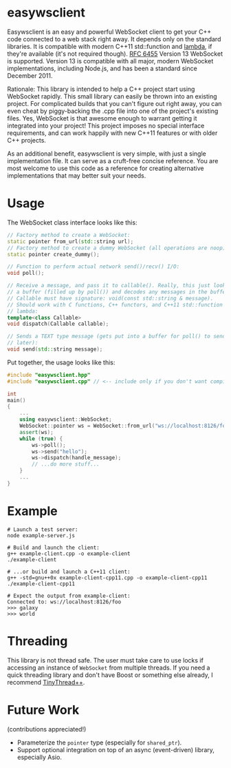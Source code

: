 easywsclient
============

Easywsclient is an easy and powerful WebSocket client to get your
C++ code connected to a web stack right away. It depends only on the
standard libraries.  It is compatible with modern C++11 std::function and
[lambda](http://en.wikipedia.org/wiki/Anonymous_function#C.2B.2B),
if they're available (it's not required though).  [RFC
6455](http://tools.ietf.org/html/rfc6455) Version 13 WebSocket is
supported. Version 13 is compatible with all major, modern WebSocket
implementations, including Node.js, and has been a standard since
December 2011.

Rationale: This library is intended to help a C++ project start using
WebSocket rapidly. This small library can easily be thrown into an
existing project. For complicated builds that you can't figure out right
away, you can even cheat by piggy-backing the .cpp file into one of
the project's existing files. Yes, WebSocket is that awesome enough to
warrant getting it integrated into your project!  This project imposes
no special interface requirements, and can work happily with new C++11
features or with older C++ projects.

As an additional benefit, easywsclient is very simple, with just a single
implementation file. It can serve as a cruft-free concise reference. You
are most welcome to use this code as a reference for creating alternative
implementations that may better suit your needs.

Usage
=====

The WebSocket class interface looks like this:

```c++
// Factory method to create a WebSocket:
static pointer from_url(std::string url);
// Factory method to create a dummy WebSocket (all operations are noop):
static pointer create_dummy();

// Function to perform actual network send()/recv() I/O:
void poll();

// Receive a message, and pass it to callable(). Really, this just looks at
// a buffer (filled up by poll()) and decodes any messages in the buffer.
// Callable must have signature: void(const std::string & message).
// Should work with C functions, C++ functors, and C++11 std::function and
// lambda:
template<class Callable>
void dispatch(Callable callable);

// Sends a TEXT type message (gets put into a buffer for poll() to send
// later):
void send(std::string message);
```

Put together, the usage looks like this:

```c++
#include "easywsclient.hpp"
#include "easywsclient.cpp" // <-- include only if you don't want compile separately

int
main()
{
    ...
    using easywsclient::WebSocket;
    WebSocket::pointer ws = WebSocket::from_url("ws://localhost:8126/foo");
    assert(ws);
    while (true) {
        ws->poll();
        ws->send("hello");
        ws->dispatch(handle_message);
        // ...do more stuff...
    }
    ...
}
```

Example
=======

    # Launch a test server:
    node example-server.js

    # Build and launch the client:
    g++ example-client.cpp -o example-client
    ./example-client

    # ...or build and launch a C++11 client:
    g++ -std=gnu++0x example-client-cpp11.cpp -o example-client-cpp11
    ./example-client-cpp11

    # Expect the output from example-client:
    Connected to: ws://localhost:8126/foo
    >>> galaxy
    >>> world

Threading
=========

This library is not thread safe. The user must take care to use locks if
accessing an instance of `WebSocket` from multiple threads. If you need
a quick threading library and don't have Boost or something else already,
I recommend [TinyThread++](http://tinythreadpp.bitsnbites.eu/).

Future Work
===========

(contributions appreciated!)

* Parameterize the `pointer` type (especially for `shared_ptr`).
* Support optional integration on top of an async (event-driven) library,
  especially Asio.
